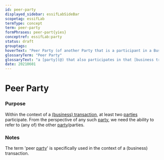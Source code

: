```yaml
---
id: peer-party
displayed_sidebar: essifLabSideBar
scopetag: essifLab
termType: concept
term: peer-party
formPhrases: peer-part{yies}
conceptref: essifLab:party
status: draft
grouptags:
hoverText: "Peer Party (of another Party that is a participant in a Business Transaction): a Party that also participates in that Business Transaction."
glossaryTerm: "Peer Party"
glossaryText: "a [party](@) that also participates in that [business transaction](transaction@)."
date: 20210601
---
```


# Peer Party


### Purpose

Within the context of a [(business) transaction](transaction@), at least two [parties](@) participate. From the perspective of any such [party](@), we need the ability to refer to (any of) the other [party](@)/parties.

### Notes

The term 'peer [party](@)' is specifically used in the context of a (business) transaction.
